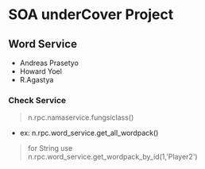 # SOA underCover Project

## Word Service

- Andreas Prasetyo
- Howard Yoel
- R.Agastya

### Check Service 
> n.rpc.namaservice.fungsiclass()
- ex: n.rpc.word_service.get_all_wordpack()
> for String use\
n.rpc.word_service.get_wordpack_by_id(1,'Player2')
